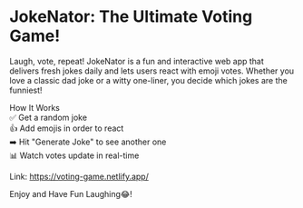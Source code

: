 # JokeNator: The Ultimate Voting Game!

Laugh, vote, repeat! JokeNator is a fun and interactive web app that delivers fresh jokes daily and lets users react with emoji votes. Whether you love a classic dad joke or a witty one-liner, you decide which jokes are the funniest!

How It Works <br>
✅ Get a random joke <br>
👍 Add emojis in order to react <br>
➡️ Hit "Generate Joke" to see another one <br>
📊 Watch votes update in real-time <br>

Link: https://voting-game.netlify.app/

Enjoy and Have Fun Laughing😂!
